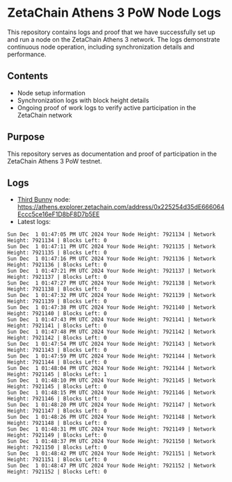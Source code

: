 # ZetaChain Athens 3 PoW Node Logs
This repository contains logs and proof that we have successfully set up and run a node on the ZetaChain Athens 3 network. The logs demonstrate continuous node operation, including synchronization details and performance.

## Contents
- Node setup information
- Synchronization logs with block height details
- Ongoing proof of work logs to verify active participation in the ZetaChain network

## Purpose
This repository serves as documentation and proof of participation in the ZetaChain Athens 3 PoW testnet.

## Logs

- [Third Bunny](https://thirdbunny.xyz/) node: https://athens.explorer.zetachain.com/address/0x225254d35dE666064Eccc5ce16eF1D8bF8D7b5EE
- Latest logs:
```
Sun Dec  1 01:47:05 PM UTC 2024 Your Node Height: 7921134 | Network Height: 7921134 | Blocks Left: 0
Sun Dec  1 01:47:11 PM UTC 2024 Your Node Height: 7921135 | Network Height: 7921135 | Blocks Left: 0
Sun Dec  1 01:47:16 PM UTC 2024 Your Node Height: 7921136 | Network Height: 7921136 | Blocks Left: 0
Sun Dec  1 01:47:21 PM UTC 2024 Your Node Height: 7921137 | Network Height: 7921137 | Blocks Left: 0
Sun Dec  1 01:47:27 PM UTC 2024 Your Node Height: 7921138 | Network Height: 7921138 | Blocks Left: 0
Sun Dec  1 01:47:32 PM UTC 2024 Your Node Height: 7921139 | Network Height: 7921139 | Blocks Left: 0
Sun Dec  1 01:47:38 PM UTC 2024 Your Node Height: 7921140 | Network Height: 7921140 | Blocks Left: 0
Sun Dec  1 01:47:43 PM UTC 2024 Your Node Height: 7921141 | Network Height: 7921141 | Blocks Left: 0
Sun Dec  1 01:47:48 PM UTC 2024 Your Node Height: 7921142 | Network Height: 7921142 | Blocks Left: 0
Sun Dec  1 01:47:54 PM UTC 2024 Your Node Height: 7921143 | Network Height: 7921143 | Blocks Left: 0
Sun Dec  1 01:47:59 PM UTC 2024 Your Node Height: 7921144 | Network Height: 7921144 | Blocks Left: 0
Sun Dec  1 01:48:04 PM UTC 2024 Your Node Height: 7921144 | Network Height: 7921145 | Blocks Left: 1
Sun Dec  1 01:48:10 PM UTC 2024 Your Node Height: 7921145 | Network Height: 7921145 | Blocks Left: 0
Sun Dec  1 01:48:15 PM UTC 2024 Your Node Height: 7921146 | Network Height: 7921146 | Blocks Left: 0
Sun Dec  1 01:48:20 PM UTC 2024 Your Node Height: 7921147 | Network Height: 7921147 | Blocks Left: 0
Sun Dec  1 01:48:26 PM UTC 2024 Your Node Height: 7921148 | Network Height: 7921148 | Blocks Left: 0
Sun Dec  1 01:48:31 PM UTC 2024 Your Node Height: 7921149 | Network Height: 7921149 | Blocks Left: 0
Sun Dec  1 01:48:37 PM UTC 2024 Your Node Height: 7921150 | Network Height: 7921150 | Blocks Left: 0
Sun Dec  1 01:48:42 PM UTC 2024 Your Node Height: 7921151 | Network Height: 7921151 | Blocks Left: 0
Sun Dec  1 01:48:47 PM UTC 2024 Your Node Height: 7921152 | Network Height: 7921152 | Blocks Left: 0
```
